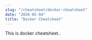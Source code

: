 ```yaml
---
slug: "/cheatsheet/docker-cheatsheet"
date: "2020-05-04"
title: "Docker Cheatsheet"
---
```


This is docker cheatsheet..
